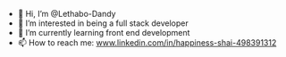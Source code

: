 - 👋 Hi, I’m @Lethabo-Dandy
- 👀 I’m interested in being a full stack developer
- 🌱 I’m currently learning front end development
- 📫 How to reach me: www.linkedin.com/in/happiness-shai-498391312

<!---
Lethabo-Dandy/Lethabo-Dandy is a ✨ special ✨ repository because its `README.md` (this file) appears on your GitHub profile.
You can click the Preview link to take a look at your changes.
--->
